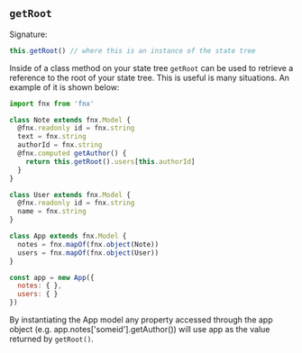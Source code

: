 ## `getRoot`

Signature:

```javascript
this.getRoot() // where this is an instance of the state tree
```

Inside of a class method on your state tree `getRoot` can be used to retrieve
a reference to the root of your state tree. This is useful is many situations.
An example of it is shown below:

```javascript
import fnx from 'fnx'

class Note extends fnx.Model {
  @fnx.readonly id = fnx.string
  text = fnx.string
  authorId = fnx.string
  @fnx.computed getAuthor() {
    return this.getRoot().users[this.authorId]
  }
}

class User extends fnx.Model {
  @fnx.readonly id = fnx.string
  name = fnx.string
}

class App extends fnx.Model {
  notes = fnx.mapOf(fnx.object(Note))
  users = fnx.mapOf(fnx.object(User))
}

const app = new App({
  notes: { },
  users: { }
})
```

By instantiating the App model any property accessed through the app object
(e.g. app.notes['someid'].getAuthor()) will use app as the value returned by
`getRoot()`.
